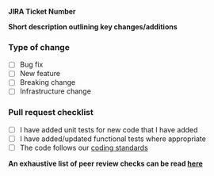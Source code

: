 __JIRA Ticket Number__

__Short description outlining key changes/additions__

### Type of change

* [ ] Bug fix
* [ ] New feature
* [ ] Breaking change
* [ ] Infrastructure change

### Pull request checklist

* [ ] I have added unit tests for new code that I have added
* [ ] I have added/updated functional tests where appropriate
* [ ] The code follows our [coding standards](https://github.com/companieshouse/styleguides/blob/master/java.md)

__An exhaustive list of peer review checks can be read [here](https://github.com/companieshouse/styleguides/blob/master/java_review.md#developer-actions-prior-to-code-commitreview-started)__